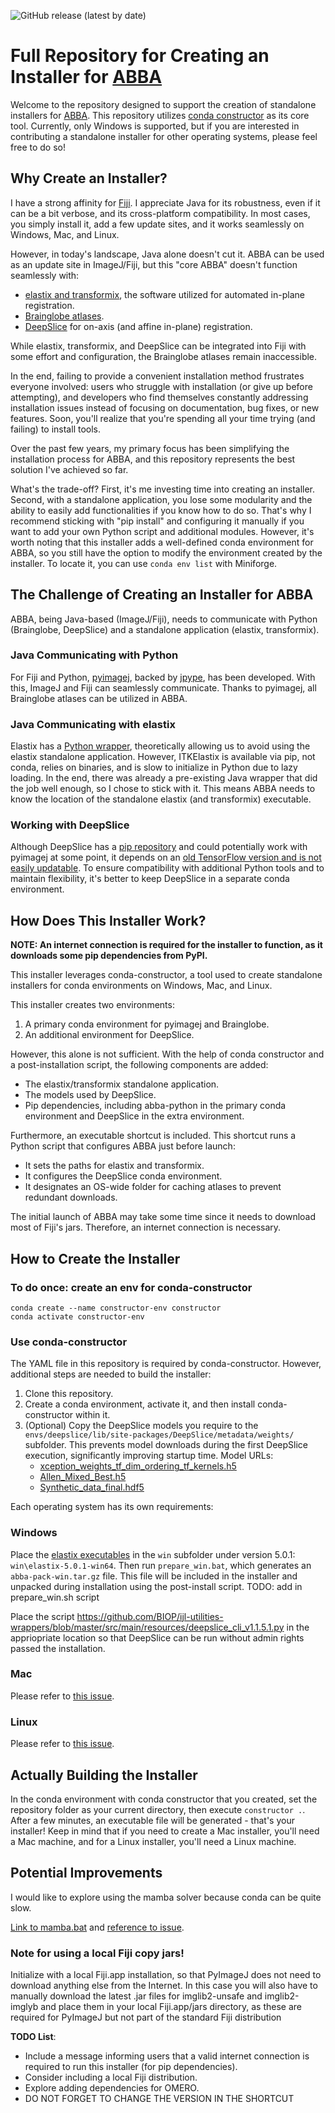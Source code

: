 ![GitHub release (latest by date)](https://img.shields.io/github/v/release/BIOP/ijp-imagetoatlas)

# Full Repository for Creating an Installer for [ABBA](https://go.epfl.ch/abba)

Welcome to the repository designed to support the creation of standalone installers for [ABBA](https://go.epfl.ch/abba). This repository utilizes [conda constructor](https://github.com/conda/constructor) as its core tool. Currently, only Windows is supported, but if you are interested in contributing a standalone installer for other operating systems, please feel free to do so!

## Why Create an Installer?

I have a strong affinity for [Fiji](https://imagej.net/). I appreciate Java for its robustness, even if it can be a bit verbose, and its cross-platform compatibility. In most cases, you simply install it, add a few update sites, and it works seamlessly on Windows, Mac, and Linux.

However, in today's landscape, Java alone doesn't cut it. ABBA can be used as an update site in ImageJ/Fiji, but this "core ABBA" doesn't function seamlessly with:

- [elastix and transformix](https://github.com/SuperElastix/elastix), the software utilized for automated in-plane registration.
- [Brainglobe atlases](https://brainglobe.info/index.html).
- [DeepSlice](https://github.com/PolarBean/DeepSlice) for on-axis (and affine in-plane) registration.

While elastix, transformix, and DeepSlice can be integrated into Fiji with some effort and configuration, the Brainglobe atlases remain inaccessible.

In the end, failing to provide a convenient installation method frustrates everyone involved: users who struggle with installation (or give up before attempting), and developers who find themselves constantly addressing installation issues instead of focusing on documentation, bug fixes, or new features. Soon, you'll realize that you're spending all your time trying (and failing) to install tools.

Over the past few years, my primary focus has been simplifying the installation process for ABBA, and this repository represents the best solution I've achieved so far.

What's the trade-off? First, it's me investing time into creating an installer. Second, with a standalone application, you lose some modularity and the ability to easily add functionalities if you know how to do so. That's why I recommend sticking with "pip install" and configuring it manually if you want to add your own Python script and additional modules. However, it's worth noting that this installer adds a well-defined conda environment for ABBA, so you still have the option to modify the environment created by the installer. To locate it, you can use `conda env list` with Miniforge.

## The Challenge of Creating an Installer for ABBA

ABBA, being Java-based (ImageJ/Fiji), needs to communicate with Python (Brainglobe, DeepSlice) and a standalone application (elastix, transformix).

### Java Communicating with Python

For Fiji and Python, [pyimagej](https://py.imagej.net/en/latest/), backed by [jpype](https://jpype.readthedocs.io/en/latest/), has been developed. With this, ImageJ and Fiji can seamlessly communicate. Thanks to pyimagej, all Brainglobe atlases can be utilized in ABBA.

### Java Communicating with elastix

Elastix has a [Python wrapper](https://github.com/InsightSoftwareConsortium/ITKElastix), theoretically allowing us to avoid using the elastix standalone application. However, ITKElastix is available via pip, not conda, relies on binaries, and is slow to initialize in Python due to lazy loading. In the end, there was already a pre-existing Java wrapper that did the job well enough, so I chose to stick with it. This means ABBA needs to know the location of the standalone elastix (and transformix) executable.

### Working with DeepSlice

Although DeepSlice has a [pip repository](https://pypi.org/project/DeepSlice/) and could potentially work with pyimagej at some point, it depends on an [old TensorFlow version and is not easily updatable](https://github.com/PolarBean/DeepSlice/issues/41). To ensure compatibility with additional Python tools and to maintain flexibility, it's better to keep DeepSlice in a separate conda environment.

## How Does This Installer Work?

**NOTE: An internet connection is required for the installer to function, as it downloads some pip dependencies from PyPI.**

This installer leverages conda-constructor, a tool used to create standalone installers for conda environments on Windows, Mac, and Linux.

This installer creates two environments:

1. A primary conda environment for pyimagej and Brainglobe.
2. An additional environment for DeepSlice.

However, this alone is not sufficient. With the help of conda constructor and a post-installation script, the following components are added:

- The elastix/transformix standalone application.
- The models used by DeepSlice.
- Pip dependencies, including abba-python in the primary conda environment and DeepSlice in the extra environment.

Furthermore, an executable shortcut is included. This shortcut runs a Python script that configures ABBA just before launch:

- It sets the paths for elastix and transformix.
- It configures the DeepSlice conda environment.
- It designates an OS-wide folder for caching atlases to prevent redundant downloads.

The initial launch of ABBA may take some time since it needs to download most of Fiji's jars. Therefore, an internet connection is necessary.

## How to Create the Installer

### To do once: create an env for conda-constructor
```
conda create --name constructor-env constructor
conda activate constructor-env
```

### Use conda-constructor
The YAML file in this repository is required by conda-constructor. However, additional steps are needed to build the installer:

1. Clone this repository.
2. Create a conda environment, activate it, and then install conda-constructor within it.
3. (Optional) Copy the DeepSlice models you require to the `envs/deepslice/lib/site-packages/DeepSlice/metadata/weights/` subfolder. This prevents model downloads during the first DeepSlice execution, significantly improving startup time. Model URLs:
   - [xception_weights_tf_dim_ordering_tf_kernels.h5](https://data-proxy.ebrains.eu/api/v1/buckets/deepslice/weights/xception_weights_tf_dim_ordering_tf_kernels.h5)
   - [Allen_Mixed_Best.h5](https://data-proxy.ebrains.eu/api/v1/buckets/deepslice/weights/Allen_Mixed_Best.h5)
   - [Synthetic_data_final.hdf5](https://data-proxy.ebrains.eu/api/v1/buckets/deepslice/weights/Synthetic_data_final.hdf5)

Each operating system has its own requirements:

### Windows

Place the [elastix executables](https://github.com/SuperElastix/elastix/releases/tag/5.0.1) in the `win` subfolder under version 5.0.1: `win\elastix-5.0.1-win64`. Then run `prepare_win.bat`, which generates an `abba-pack-win.tar.gz` file. This file will be included in the installer and unpacked during installation using the post-install script.
TODO: add in prepare_win.sh script

Place the script https://github.com/BIOP/ijl-utilities-wrappers/blob/master/src/main/resources/deepslice_cli_v1.1.5.1.py in the appriopriate location so that DeepSlice can be run without admin rights passed the installation.

### Mac

Please refer to [this issue](https://github.com/NicoKiaru/ABBA-Python/issues/16).

### Linux

Please refer to [this issue](https://github.com/NicoKiaru/ABBA-Python/issues/17).

## Actually Building the Installer

In the conda environment with conda constructor that you created, set the repository folder as your current directory, then execute `constructor .`. After a few minutes, an executable file will be generated - that's your installer! Keep in mind that if you need to create a Mac installer, you'll need a Mac machine, and for a Linux installer, you'll need a Linux machine.

## Potential Improvements

I would like to explore using the mamba solver because conda can be quite slow.

[Link to mamba.bat](C:\ProgramData\Miniconda3\condabin\mamba.bat) and [reference to issue](https://github.com/mamba-org/mamba/issues/1627).

### Note for using a local Fiji copy jars!

Initialize with a local Fiji.app installation, so that PyImageJ does not need to download anything else from the Internet. In this case you will also have to manually download the latest .jar files for imglib2-unsafe and imglib2-imglyb and place them in your local Fiji.app/jars directory, as these are required for PyImageJ but not part of the standard Fiji distribution

**TODO List**:
- Include a message informing users that a valid internet connection is required to run this installer (for pip dependencies).
- Consider including a local Fiji distribution.
- Explore adding dependencies for OMERO.
- DO NOT FORGET TO CHANGE THE VERSION IN THE SHORTCUT
